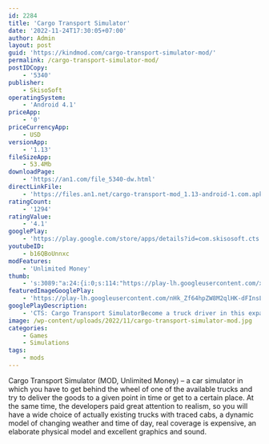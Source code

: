 ```yaml
---
id: 2284
title: 'Cargo Transport Simulator'
date: '2022-11-24T17:30:05+07:00'
author: Admin
layout: post
guid: 'https://kindmod.com/cargo-transport-simulator-mod/'
permalink: /cargo-transport-simulator-mod/
postIDCopy:
    - '5340'
publisher:
    - SkisoSoft
operatingSystem:
    - 'Android 4.1'
priceApp:
    - '0'
priceCurrencyApp:
    - USD
versionApp:
    - '1.13'
fileSizeApp:
    - 53.4Mb
downloadPage:
    - 'https://an1.com/file_5340-dw.html'
directLinkFile:
    - 'https://files.an1.net/cargo-transport-mod_1.13-android-1.com.apk'
ratingCount:
    - '1294'
ratingValue:
    - '4.1'
googlePlay:
    - 'https://play.google.com/store/apps/details?id=com.skisosoft.cts'
youtubeID:
    - b16QBoUnnxc
modFeatures:
    - 'Unlimited Money'
thumb:
    - 's:3089:"a:24:{i:0;s:114:"https://play-lh.googleusercontent.com/xOJfaWIhmbqxiLPk7q2S-HKu3cmQ8x00tLleIVaWp4cAI4KE6gSlYgQ3PGA2VHH5tA=w526-h296";i:1;s:116:"https://play-lh.googleusercontent.com/xW3B4lNg3c3R3ePC3Y2NLZdTg56JPWUAI0g6FbghlP2r4mHNHZ08GBZ3G7-UXj0UrkDd=w526-h296";i:2;s:114:"https://play-lh.googleusercontent.com/LuB2HjOQ8BnAPm-UBMJqlLg733Oh4_u1qPenHnHs4OqOhbTCu8NN3g71Ai2Uddkk5g=w526-h296";i:3;s:115:"https://play-lh.googleusercontent.com/1cxCPE9qIG4IK5TUNjWyoWfd9Gk_7A_zb8QC4aKsaG2QEPtdvdao65ZMNQanVqsntxA=w526-h296";i:4;s:115:"https://play-lh.googleusercontent.com/VpqA7eC0H5ebevTiYY43p_wnMUB4ASWEXI9AN3QSZSQ8cHvZ1Xpq_MVQazmGHi22CuE=w526-h296";i:5;s:115:"https://play-lh.googleusercontent.com/N1WYvYiRiYkADUf572JjBCsBihRVOJnA7GWLwwLI3Y549HHNxlQrCvM20dFte2VuwII=w526-h296";i:6;s:115:"https://play-lh.googleusercontent.com/BZOALaDdeUYQXhKhMbSHafIL1sDw5rC4RwPT66esaeqgDExnGw7UlfA8IIz5dHymenA=w526-h296";i:7;s:116:"https://play-lh.googleusercontent.com/5zE_pkI4s6QQ44Tl8dX1xB8heJJHTV9dzr23k2oK60ZxqvLgQ4Yj6JKB4-MEF-7Q4AFJ=w526-h296";i:8;s:114:"https://play-lh.googleusercontent.com/HC4EgRUI25bWZfU8j4u22wMaHkBqQjNJ6wJRyFlt8jIBPMFhNtAOOTCTuP0OPPaL_g=w526-h296";i:9;s:116:"https://play-lh.googleusercontent.com/viqybbvXa6SSKLonc1SiFD6sBDAXYbI9qOliJMBLzQxZTWgw7Hy5RjaQDWc_HbuuLAt_=w526-h296";i:10;s:115:"https://play-lh.googleusercontent.com/EVMsz2QluCi3oPBKlH42MPq5vVPRUiUTj-sNVMRZpvSpwYByZjbecjzhiIjYSfkQ2Iw=w526-h296";i:11;s:116:"https://play-lh.googleusercontent.com/JnTbl6BO-GdHMWJKAuwupVrgSGQagTrdmKhxOeJWMVoVoPB6vxlA1Qfo17i6GNpzEH1x=w526-h296";i:12;s:116:"https://play-lh.googleusercontent.com/nVfaHZxB2HwY_TGkwn3CnbmqkXVexPi6AQwXnS_sjKmDjsEmkK1CvnB-TuS8JdqtIsSY=w526-h296";i:13;s:114:"https://play-lh.googleusercontent.com/EOXCMcVlMcV0w1iJkteWBZRiYFzWiVKfTAG8jSAbdvutjECiWTNhlEI983ygcCth4w=w526-h296";i:14;s:115:"https://play-lh.googleusercontent.com/MaDO2Dzf8quD9-uIqDV9jmojbTyPaSF0lv1cXHid6SJq3cxiBWbSuJ1uRkHgEXsfNWs=w526-h296";i:15;s:114:"https://play-lh.googleusercontent.com/Y2xe1HOvVn_y3y4DOjc1ryQvEV-Gj7FtbfQVT1oeucvg3cx1IWNuX5zMXTUqngbAzQ=w526-h296";i:16;s:115:"https://play-lh.googleusercontent.com/VKkcL9b9QdN8xcm3i-LGCKh4HXLAu091BDRD2gfYIXC9wBNNEr3UMjkoOSys1r6HLAU=w526-h296";i:17;s:115:"https://play-lh.googleusercontent.com/Iz5vsVGCyApBpP2Couf_5c5r5-hHQN36L6TbCKpPx5-B341gPt6AJVuiWwIgIopCZiM=w526-h296";i:18;s:114:"https://play-lh.googleusercontent.com/YNYVwjiUmXmFk1sy8htkihROJOGyjZ14Bn-QMF6y05MrYNQOZugKLzNQimx78ckkOw=w526-h296";i:19;s:114:"https://play-lh.googleusercontent.com/7rf9IFcXGx7ilUWb9V65PPc4e3zm7Bnzobd0-Yd9cbE-uQ7j1ntK3e0ZzhuW5sC9zg=w526-h296";i:20;s:115:"https://play-lh.googleusercontent.com/8qDwWdC2ZX1H-u7lRMpnDP-uq7M1tRhrUnj3_es7qN0azQoDaBOS_wYpqwuF4YO2D0o=w526-h296";i:21;s:115:"https://play-lh.googleusercontent.com/F2jNNKAYz3ALc-x_meBoRol5B9gfrL07jkkLYeeMGcY23_L9-PPKL9T3oQsWlFxX2m4=w526-h296";i:22;s:114:"https://play-lh.googleusercontent.com/U7bVctafSANbhSXCP26hD12Ww-MKPES5sfEoJufg1EyGRwDjELO7vKnU1uPNCNaLFg=w526-h296";i:23;s:114:"https://play-lh.googleusercontent.com/j__k1WoVv0fPN_zu4QLMgxfMRl9IjjOjwrfEfUjsy5GEw-Zk3HcD8Ms5wlBPbeTGPg=w526-h296";}";'
featuredImageGooglePlay:
    - 'https://play-lh.googleusercontent.com/nHk_Zf64hpZW8M2qlHK-dFInsL2zApZAeigp2ZsqRnbq_2PcmclyAURx2hiaWCZiyA8'
googlePlayDescription:
    - 'CTS: Cargo Transport SimulatorBecome a truck driver in this expansive open world truck driver simulator. The world has dynamic day and night cycle, as well as different weather conditions.Start from the bottom and work your company to the top. You start with a classic venerable truck.'
image: /wp-content/uploads/2022/11/cargo-transport-simulator-mod.jpg
categories:
    - Games
    - Simulations
tags:
    - mods
---
```


Cargo Transport Simulator (MOD, Unlimited Money) – a car simulator in which you have to get behind the wheel of one of the available trucks and try to deliver the goods to a given point in time or get to a certain place. At the same time, the developers paid great attention to realism, so you will have a wide choice of actually existing trucks with traced cabs, a dynamic model of changing weather and time of day, real coverage is expensive, an elaborate physical model and excellent graphics and sound.